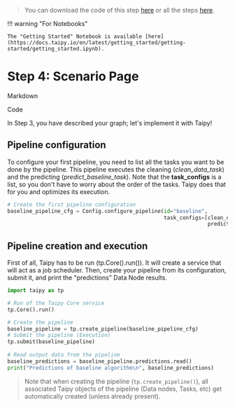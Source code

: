 > You can download the code of this step [here](../src/step_04.py) or all the steps [here](https://github.com/Avaiga/taipy-getting-started/tree/develop/src).

!!! warning "For Notebooks"

    The "Getting Started" Notebook is available [here](https://docs.taipy.io/en/latest/getting_started/getting-started/getting_started.ipynb).

# Step 4: Scenario Page

Markdown


Code

In Step 3, you have described your graph; let's implement it with Taipy! 

## Pipeline configuration

To configure your first pipeline, you need to list all the tasks you want to be done by the pipeline. This pipeline executes the cleaning (*clean_data_task*) and the predicting (*predict_baseline_task*). Note that the **task_configs** is a list, so you don't have to worry about the order of the tasks. Taipy does that for you and optimizes its execution.

```python
# Create the first pipeline configuration
baseline_pipeline_cfg = Config.configure_pipeline(id="baseline",
                                                  task_configs=[clean_data_task_cfg,
                                                                predict_baseline_task_cfg])   
```

## Pipeline creation and execution

First of all, Taipy has to be run (tp.Core().run()). It will create a service that will act as a job scheduler. Then, create your pipeline from its configuration, submit it, and print the "predictions" Data Node results.

```python
import taipy as tp

# Run of the Taipy Core service
tp.Core().run()

# Create the pipeline
baseline_pipeline = tp.create_pipeline(baseline_pipeline_cfg)
# Submit the pipeline (Execution)
tp.submit(baseline_pipeline)
    
# Read output data from the pipeline
baseline_predictions = baseline_pipeline.predictions.read()
print("Predictions of baseline algorithm\n", baseline_predictions)
```

> Note that when creating the pipeline (`tp.create_pipeline()`), all associated Taipy objects of the pipeline (Data nodes, Tasks, etc) get automatically created (unless already present).
